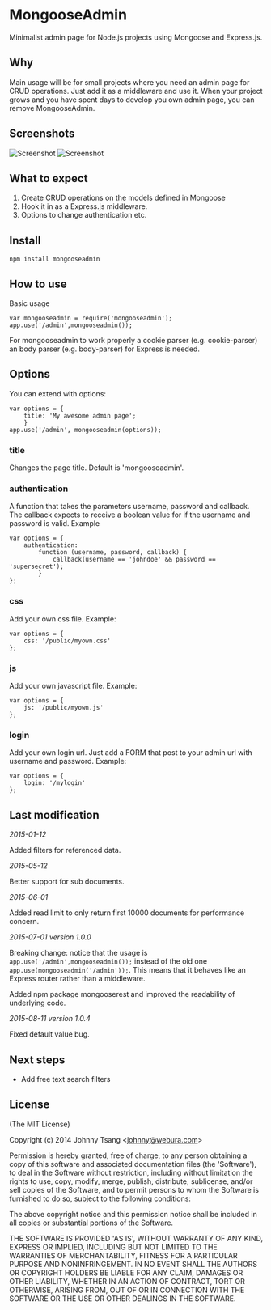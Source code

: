 MongooseAdmin
=============

Minimalist admin page for Node.js projects using Mongoose and Express.js.


Why
---
Main usage will be for small projects where you need an admin page for CRUD operations.
Just add it as a middleware and use it.
When your project grows and you have spent days to develop you own admin page, you can remove MongooseAdmin.

Screenshots
-----------
![Screenshot](https://raw.githubusercontent.com/Webura/mongooseadmin/master/screenshots/login.png "Screenshot")
![Screenshot](https://raw.githubusercontent.com/Webura/mongooseadmin/master/screenshots/mongooseadmin.png "Screenshot")

What to expect
--------------
1. Create CRUD operations on the models defined in Mongoose
2. Hook it in as a Express.js middleware.
3. Options to change authentication etc.


Install
-------
`npm install mongooseadmin`

How to use
----------
Basic usage
```
var mongooseadmin = require('mongooseadmin');
app.use('/admin',mongooseadmin());
```

For mongooseadmin to work properly a cookie parser (e.g. cookie-parser) an body parser (e.g. body-parser) for Express is needed.

Options
-------
You can extend with options:

```
var options = {
    title: 'My awesome admin page';
    }
app.use('/admin', mongooseadmin(options));
```

### title
Changes the page title. Default is 'mongooseadmin'.

### authentication
A function that takes the parameters username, password and callback.
The callback expects to receive a boolean value for if the username and password is valid. Example
```
var options = {
    authentication:
        function (username, password, callback) {
            callback(username == 'johndoe' && password == 'supersecret');
        }
};
```

### css
Add your own css file. Example:
```
var options = {
    css: '/public/myown.css'
};
```

### js
Add your own javascript file. Example:
```
var options = {
    js: '/public/myown.js'
};
```

### login
Add your own login url. Just add a FORM that post to your admin url with username and password. Example:
```
var options = {
    login: '/mylogin'
};
```

Last modification
-----------------
*2015-01-12*

Added filters for referenced data.

*2015-05-12*

Better support for sub documents.

*2015-06-01*

Added read limit to only return first 10000 documents for performance concern.

*2015-07-01 version 1.0.0*

Breaking change: notice that the usage is `app.use('/admin',mongooseadmin());` instead of the old one `app.use(mongooseadmin('/admin'));`. 
This means that it behaves like an Express router rather than a middleware.

Added npm package mongooserest and improved the readability of underlying code. 

*2015-08-11 version 1.0.4*

Fixed default value bug.


Next steps
----------
- Add free text search filters

License
-------

(The MIT License)

Copyright (c) 2014 Johnny Tsang &lt;johnny@webura.com&gt;

Permission is hereby granted, free of charge, to any person obtaining
a copy of this software and associated documentation files (the
'Software'), to deal in the Software without restriction, including
without limitation the rights to use, copy, modify, merge, publish,
distribute, sublicense, and/or sell copies of the Software, and to
permit persons to whom the Software is furnished to do so, subject to
the following conditions:

The above copyright notice and this permission notice shall be
included in all copies or substantial portions of the Software.

THE SOFTWARE IS PROVIDED 'AS IS', WITHOUT WARRANTY OF ANY KIND,
EXPRESS OR IMPLIED, INCLUDING BUT NOT LIMITED TO THE WARRANTIES OF
MERCHANTABILITY, FITNESS FOR A PARTICULAR PURPOSE AND NONINFRINGEMENT.
IN NO EVENT SHALL THE AUTHORS OR COPYRIGHT HOLDERS BE LIABLE FOR ANY
CLAIM, DAMAGES OR OTHER LIABILITY, WHETHER IN AN ACTION OF CONTRACT,
TORT OR OTHERWISE, ARISING FROM, OUT OF OR IN CONNECTION WITH THE
SOFTWARE OR THE USE OR OTHER DEALINGS IN THE SOFTWARE.